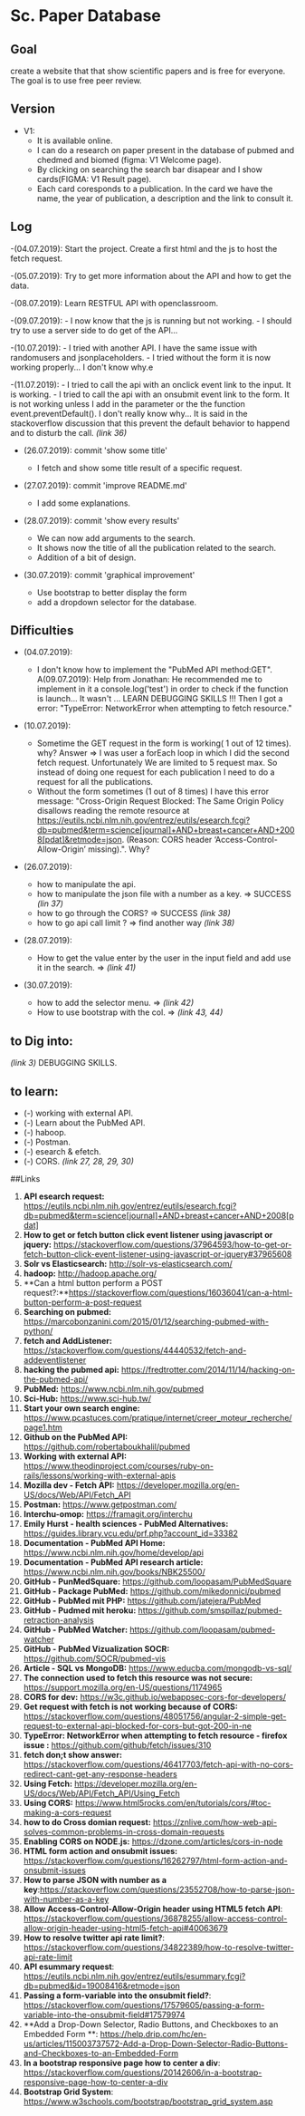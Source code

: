 # Sc. Paper Database

## Goal
create a website that that show scientific papers and is free for everyone. The goal is to use free peer review.

## Version

- V1: 
	- It is available online.
	- I can do a research on paper present in the database of pubmed and chedmed and biomed (figma: V1 Welcome page).
	- By clicking on searching  the search bar disapear and I show cards(FIGMA: V1 Result page).
	- Each card coresponds to a publication. In the card we have the name, the year of publication, a description and the link to consult it.

## Log
-(04.07.2019): Start the project.
	Create a first html and the js to host the fetch request.

-(05.07.2019): Try to get more information about the API and how to get the data.

-(08.07.2019): Learn RESTFUL API with openclassroom. 

-(09.07.2019): 	- I now know that the js is running but not working.
		- I should try to use a server side to do get of the API...

-(10.07.2019): 	- I tried with another API. I have the same issue with randomusers and jsonplaceholders.
		- I tried without the form it is now working properly... I don't know why.e 

-(11.07.2019):	- I tried to call the api with an onclick event link to the input. It is working.
		- I tried to call the api with an onsubmit event link to the form. It is not working unless I add in the parameter or the the function event.preventDefault(). I don't really know why... It is said in the stackoverflow discussion that this prevent the default behavior to happend and to disturb the call. _(link 36)_ 
 
- (26.07.2019): commit 'show some title'
	- I fetch and show some title result of a specific request.

- (27.07.2019):	commit 'improve README.md'
	- I add some explanations.

- (28.07.2019): commit 'show every results'
	- We can now add arguments to the search.
	- It shows now the title of all the publication related to the search.
	- Addition of a bit of design.
- (30.07.2019): commit 'graphical improvement'
	- Use bootstrap to better display the form
	- add a dropdown selector for the database.
## Difficulties
- (04.07.2019): 
	- I don't know how to implement the "PubMed API method:GET".
	A(09.07.2019): Help from Jonathan: He recommended me to implement in it a console.log('test') in order to check if the function is launch... It wasn't ... 
LEARN DEBUGGING SKILLS !!! Then I got a error: "TypeError: NetworkError when attempting to fetch resource."

- (10.07.2019):
	- Sometime the GET request in the form is working( 1 out of 12 times). why? 
		Answer => I was user a forEach loop in which I did the second fetch request. Unfortunately We are limited to 5 request max. So instead of doing one request for each publication I need to do a request for all the publications. 
	- Without the form sometimes (1 out of 8 times) I have this error message: "Cross-Origin Request Blocked: The Same Origin Policy disallows reading the remote resource at https://eutils.ncbi.nlm.nih.gov/entrez/eutils/esearch.fcgi?db=pubmed&term=science[journal]+AND+breast+cancer+AND+2008[pdat]&retmode=json. (Reason: CORS header ‘Access-Control-Allow-Origin’ missing).". Why?

- (26.07.2019):
	- how to manipulate the api.
	- how to manipulate the json file with a number as a key. => SUCCESS _(lin 37)_
	- how to go through the CORS? => SUCCESS _(link 38)_ 
	- how to go api call limit ? => find another way _(link 38)_
- (28.07.2019):
	- How to get the value enter by the user in the input field and add use it in the search. => _(link 41)_
- (30.07.2019):
	- how to add the selector menu. => _(link 42)_
	- How to use bootstrap with the col. => _(link 43, 44)_
## to Dig into:
_(link 3)_
DEBUGGING SKILLS.
## to learn:
- (-) working with external API.
- (-) Learn about the PubMed API.
- (-) haboop.
- (-) Postman.
- (-) esearch & efetch.
- (-) CORS. _(link 27, 28, 29, 30)_

##Links
1. **API esearch request:** https://eutils.ncbi.nlm.nih.gov/entrez/eutils/esearch.fcgi?db=pubmed&term=science[journal]+AND+breast+cancer+AND+2008[pdat]
2. **How to get or fetch button click event listener using javascript or jquery:** https://stackoverflow.com/questions/37964593/how-to-get-or-fetch-button-click-event-listener-using-javascript-or-jquery#37965608
3. **Solr vs Elasticsearch:** http://solr-vs-elasticsearch.com/
4. **hadoop:** http://hadoop.apache.org/
5. **Can a html button perform a POST request?:**https://stackoverflow.com/questions/16036041/can-a-html-button-perform-a-post-request
6. **Searching on pubmed:** https://marcobonzanini.com/2015/01/12/searching-pubmed-with-python/
7. **fetch and AddListener:** https://stackoverflow.com/questions/44440532/fetch-and-addeventlistener
8. **hacking the pubmed api:** https://fredtrotter.com/2014/11/14/hacking-on-the-pubmed-api/
9. **PubMed:** https://www.ncbi.nlm.nih.gov/pubmed
10. **Sci-Hub:** https://www.sci-hub.tw/
11. **Start your own search engine:** https://www.pcastuces.com/pratique/internet/creer_moteur_recherche/page1.htm
12. **Github on the PubMed API:** https://github.com/robertaboukhalil/pubmed
13. **Working with external API:** https://www.theodinproject.com/courses/ruby-on-rails/lessons/working-with-external-apis
14. **Mozilla dev - Fetch API:** https://developer.mozilla.org/en-US/docs/Web/API/Fetch_API
15. **Postman:** https://www.getpostman.com/
16. **Interchu-omop:** https://framagit.org/interchu
17. **Emily Hurst - health sciences - PubMed Alternatives:** https://guides.library.vcu.edu/prf.php?account_id=33382
18. **Documentation - PubMed API Home:** https://www.ncbi.nlm.nih.gov/home/develop/api
19. **Documentation - PubMed API research article:** https://www.ncbi.nlm.nih.gov/books/NBK25500/
20. **GitHub - PunMedSquare:** https://github.com/loopasam/PubMedSquare
21. **GitHub - Package PubMed:** https://github.com/mikedonnici/pubmed
22. **GitHub - PubMed mit PHP:** https://github.com/jatejera/PubMed
23. **GitHub - Pudmed mit heroku:** https://github.com/smspillaz/pubmed-retraction-analysis
24. **GitHub - PubMed Watcher:** https://github.com/loopasam/pubmed-watcher
25. **GitHub - PubMed Vizualization SOCR:** https://github.com/SOCR/pubmed-vis
26. **Article - SQL vs MongoDB:** https://www.educba.com/mongodb-vs-sql/
27. **The connection used to fetch this resource was not secure:** https://support.mozilla.org/en-US/questions/1174965
28. **CORS for dev:** https://w3c.github.io/webappsec-cors-for-developers/
29. **Get request with fetch is not working because of CORS:** https://stackoverflow.com/questions/48051756/angular-2-simple-get-request-to-external-api-blocked-for-cors-but-got-200-in-ne
30. **TypeError: NetworkError when attempting to fetch resource - firefox issue :** https://github.com/github/fetch/issues/310
31. **fetch don;t show answer:** https://stackoverflow.com/questions/46417703/fetch-api-with-no-cors-redirect-cant-get-any-response-headers
32. **Using Fetch:** https://developer.mozilla.org/en-US/docs/Web/API/Fetch_API/Using_Fetch
33. **Using CORS:** https://www.html5rocks.com/en/tutorials/cors/#toc-making-a-cors-request
34. **how to do Cross domian request:** https://znlive.com/how-web-api-solves-common-problems-in-cross-domain-requests
35. **Enabling CORS on NODE.js:** https://dzone.com/articles/cors-in-node
36. **HTML form action and onsubmit issues:** https://stackoverflow.com/questions/16262797/html-form-action-and-onsubmit-issues
37. **How to parse JSON with number as a key**:https://stackoverflow.com/questions/23552708/how-to-parse-json-with-number-as-a-key
38. **Allow Access-Control-Allow-Origin header using HTML5 fetch API**: https://stackoverflow.com/questions/36878255/allow-access-control-allow-origin-header-using-html5-fetch-api#40063679
39. **How to resolve twitter api rate limit?**: https://stackoverflow.com/questions/34822389/how-to-resolve-twitter-api-rate-limit
40. **API esummary request**: https://eutils.ncbi.nlm.nih.gov/entrez/eutils/esummary.fcgi?db=pubmed&id=19008416&retmode=json
41. **Passing a form-variable into the onsubmit field?**: https://stackoverflow.com/questions/17579605/passing-a-form-variable-into-the-onsubmit-field#17579974
42. **Add a Drop-Down Selector, Radio Buttons, and Checkboxes to an Embedded Form **: https://help.drip.com/hc/en-us/articles/115003737572-Add-a-Drop-Down-Selector-Radio-Buttons-and-Checkboxes-to-an-Embedded-Form
43. **In a bootstrap responsive page how to center a div**: https://stackoverflow.com/questions/20142606/in-a-bootstrap-responsive-page-how-to-center-a-div
44. **Bootstrap Grid System**: https://www.w3schools.com/bootstrap/bootstrap_grid_system.asp

